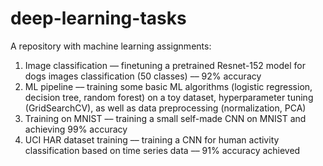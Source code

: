 # deep-learning-tasks
A repository with machine learning assignments:

1. Image classification –– finetuning a pretrained Resnet-152 model for dogs images classification (50 classes) –– 92% accuracy
2. ML pipeline –– training some basic ML algorithms (logistic regression, decision tree, random forest) on a toy dataset, hyperparameter tuning (GridSearchCV), as well as data preprocessing (normalization, PCA)
3. Training on MNIST –– training a small self-made CNN on MNIST and achieving 99% accuracy
4. UCI HAR dataset training –– training a CNN for human activity classification based on time series data –– 91% accuracy achieved
